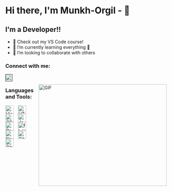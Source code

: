 # Hi there, I'm Munkh-Orgil -  👋 

## I'm a Developer!!

- 🔭 Check out my VS Code course!
- 🌱 I’m currently learning everything 🤣
- 👯 I’m looking to collaborate with others

### Connect with me:

&nbsp;&nbsp;
<a href="">
  <img align="left" alt="Zolboo's Instagram" width="22px" src="https://raw.githubusercontent.com/hussainweb/hussainweb/main/icons/instagram.png" />
</a>

<img align="right" alt="GIF" src="https://designbuffs.com/wp-content/uploads/2020/11/Boy-Working-From-Home.gif" width="400" height="317"/>


### Languages and Tools:

[<img align="left" alt="Visual Studio Code" width="26px" src="https://cdn.jsdelivr.net/gh/devicons/devicon/icons/vscode/vscode-original.svg" style="padding-right:10px;" />](https://code.visualstudio.com/)

[<img align="left" alt="HTML5" width="26px" src="https://cdn.jsdelivr.net/gh/devicons/devicon/icons/html5/html5-original.svg" style="padding-right:10px;" />](https://html.com/)
[<img align="left" alt="CSS3" width="26px" src="https://cdn.jsdelivr.net/gh/devicons/devicon/icons/css3/css3-original.svg" style="padding-right:10px;" />](https://web.dev/learn/css/)
[<img align="left" alt="JavaScript" width="26px" src="https://cdn.jsdelivr.net/gh/devicons/devicon/icons/javascript/javascript-original.svg" style="padding-right:10px;" />](https://www.javascript.com/)
[<img align="left" alt="React" width="26px" src="https://cdn.jsdelivr.net/gh/devicons/devicon/icons/react/react-original.svg" style="padding-right:10px;" />](https://reactjs.org/)
[<img align="left" alt="flutter" width="26px" src="https://ih1.redbubble.net/image.1060800437.1512/st,small,845x845-pad,1000x1000,f8f8f8.u1.jpg" style="padding-right:10px;" />](https://flutter.dev/)
[<img align="left" alt="Node.js" width="26px" src="https://cdn.jsdelivr.net/gh/devicons/devicon/icons/nodejs/nodejs-original.svg" style="padding-right:10px;" />](https://nodejs.org/en/)
[<img align="left" alt="Git" width="26px" src="https://cdn.jsdelivr.net/gh/devicons/devicon/icons/git/git-original.svg" style="padding-right:10px;" />](https://git-scm.com/)
[<img align="left" alt="GitHub" width="26px" src="https://user-images.githubusercontent.com/3369400/139447912-e0f43f33-6d9f-45f8-be46-2df5bbc91289.png" style="padding-right:10px;" />](https://github.com/)



<br />
<br />
